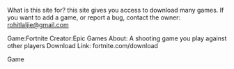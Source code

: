 What is this site for?
this site gives you access to download many games. If you want to add a game, or report a bug, 
contact the owner: rohitlaljie@gmail.com

Game:Fortnite  Creator:Epic Games About: A shooting game you play against other players
Download  Link: fortnite.com/download 

Game

